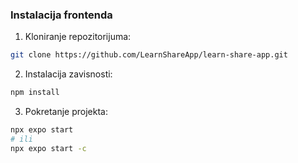 ### Instalacija frontenda

1. Kloniranje repozitorijuma:

```bash
git clone https://github.com/LearnShareApp/learn-share-app.git
```

2. Instalacija zavisnosti:

```bash
npm install
```

3. Pokretanje projekta:

```bash
npx expo start
# ili
npx expo start -c
```
